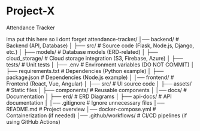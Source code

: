 # Project-X
Attendance Tracker 

ima put this here so i dont forget
attendance-tracker/
│── backend/               # Backend (API, Database)
│   ├── src/               # Source code (Flask, Node.js, Django, etc.)
│   ├── models/            # Database models (ERD-related)
│   ├── cloud_storage/     # Cloud storage integration (S3, Firebase, Azure)
│   ├── tests/             # Unit tests
│   ├── .env               # Environment variables (DO NOT COMMIT)
│   ├── requirements.txt   # Dependencies (Python example)
│   ├── package.json       # Dependencies (Node.js example)
│
│── frontend/              # Frontend (React, Vue, Angular)
│   ├── src/               # UI source code
│   ├── assets/            # Static files
│   ├── components/        # Reusable components
│
│── docs/                  # Documentation
│   ├── erd/               # ERD Diagrams
│   ├── api-docs/          # API documentation
│
│── .gitignore             # Ignore unnecessary files
│── README.md              # Project overview
│── docker-compose.yml     # Containerization (if needed)
│── .github/workflows/     # CI/CD pipelines (if using GitHub Actions)
